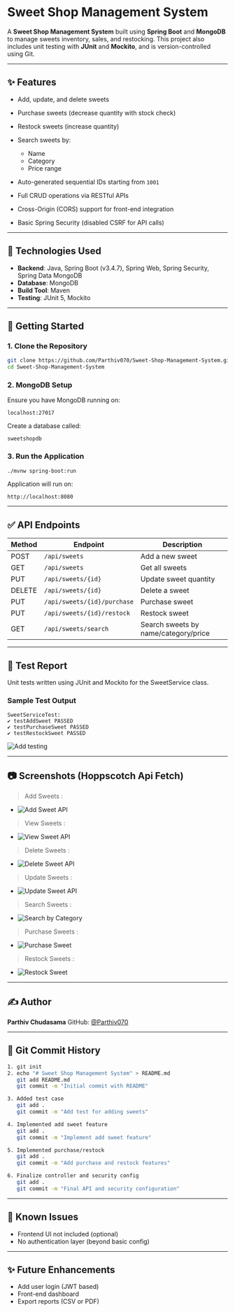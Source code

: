 # Sweet Shop Management System

A **Sweet Shop Management System** built using **Spring Boot** and **MongoDB** to manage sweets inventory, sales, and restocking. This project also includes unit testing with **JUnit** and **Mockito**, and is version-controlled using Git.

---

## ✨ Features

* Add, update, and delete sweets
* Purchase sweets (decrease quantity with stock check)
* Restock sweets (increase quantity)
* Search sweets by:

  * Name
  * Category
  * Price range
* Auto-generated sequential IDs starting from `1001`
* Full CRUD operations via RESTful APIs
* Cross-Origin (CORS) support for front-end integration
* Basic Spring Security (disabled CSRF for API calls)

---

## 📂 Technologies Used

* **Backend**: Java, Spring Boot (v3.4.7), Spring Web, Spring Security, Spring Data MongoDB
* **Database**: MongoDB
* **Build Tool**: Maven
* **Testing**: JUnit 5, Mockito

---

## 🚀 Getting Started

### 1. Clone the Repository

```bash
git clone https://github.com/Parthiv070/Sweet-Shop-Management-System.git
cd Sweet-Shop-Management-System
```

### 2. MongoDB Setup

Ensure you have MongoDB running on:

```
localhost:27017
```

Create a database called:

```
sweetshopdb
```

### 3. Run the Application

```bash
./mvnw spring-boot:run
```

Application will run on:

```
http://localhost:8080
```

---

## ✅ API Endpoints

| Method | Endpoint                    | Description                          |
| ------ | --------------------------- | ------------------------------------ |
| POST   | `/api/sweets`               | Add a new sweet                      |
| GET    | `/api/sweets`               | Get all sweets                       |
| PUT    | `/api/sweets/{id}`          | Update sweet quantity                |
| DELETE | `/api/sweets/{id}`          | Delete a sweet                       |
| PUT    | `/api/sweets/{id}/purchase` | Purchase sweet                       |
| PUT    | `/api/sweets/{id}/restock`  | Restock sweet                        |
| GET    | `/api/sweets/search`        | Search sweets by name/category/price |

---

## 💼 Test Report

Unit tests written using JUnit and Mockito for the SweetService class.

### Sample Test Output

```
SweetServiceTest:
✔ testAddSweet PASSED
✔ testPurchaseSweet PASSED
✔ testRestockSweet PASSED
```

![Add testing ](images/test-report-intellij.png)

---

## 📷 Screenshots (Hoppscotch Api Fetch)

> Add Sweets : 
* ![Add Sweet API](images/api-sweet-add.png)
> View Sweets : 
* ![View Sweet API](images/api-sweet-view.png)
> Delete Sweets : 
* ![Delete Sweet API](images/api-sweet-delete.png)
> Update Sweets : 
* ![Update Sweet API](images/api-sweet-update.png)
> Search Sweets : 
* ![Search by Category](images/api-sweet-research.png)
> Purchase Sweets : 
* ![Purchase Sweet](images/api-sweet-purchase.png)
> Restock Sweets : 
* ![Restock Sweet](images/api-sweet-restock.png)

---

## ✍ Author

**Parthiv Chudasama**
GitHub: [@Parthiv070](https://github.com/Parthiv070)

---

## 🔗 Git Commit History

```bash
1. git init
2. echo "# Sweet Shop Management System" > README.md
   git add README.md
   git commit -m "Initial commit with README"

3. Added test case
   git add .
   git commit -m "Add test for adding sweets"

4. Implemented add sweet feature
   git add .
   git commit -m "Implement add sweet feature"

5. Implemented purchase/restock
   git add .
   git commit -m "Add purchase and restock features"

6. Finalize controller and security config
   git add .
   git commit -m "Final API and security configuration"
```

---

## 🚫 Known Issues

* Frontend UI not included (optional)
* No authentication layer (beyond basic config)

---

## ✨ Future Enhancements

* Add user login (JWT based)
* Front-end dashboard
* Export reports (CSV or PDF)
